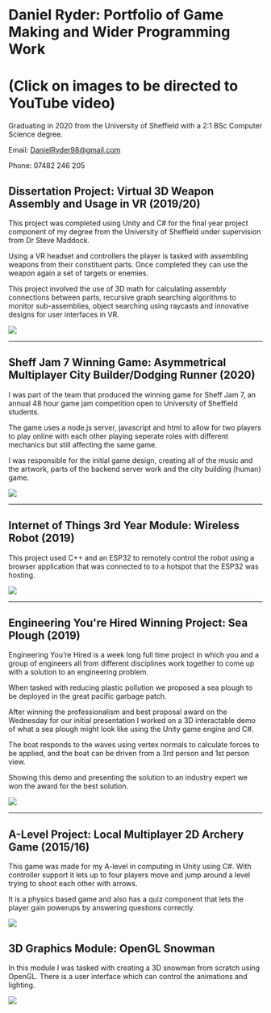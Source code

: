 # Daniel Ryder: Portfolio of Game Making and Wider Programming Work

# (Click on images to be directed to YouTube video)
Graduating in 2020 from the University of Sheffield with a 2:1 BSc Computer Science degree.

Email: <DanielRyder98@gmail.com>

Phone: 07482 246 205

## Dissertation Project: Virtual 3D Weapon Assembly and Usage in VR (2019/20)
This project was completed using Unity and C# for the final year project component of my degree from the University of Sheffield under supervision from Dr Steve Maddock.

Using a VR headset and controllers the player is tasked with assembling weapons from their constituent parts.  Once completed they can use the weapon again a set of targets or enemies.

This project involved the use of 3D math for calculating assembly connections between parts, recursive graph searching algorithms to monitor sub-assemblies, object searching using raycasts and innovative designs for user interfaces in VR.


[![](http://img.youtube.com/vi/PGRLSYZBJvg/0.jpg)](http://www.youtube.com/watch?v=PGRLSYZBJvg "Virtual 3D Weapon Assembly and Usage in VR")

-----

## Sheff Jam 7 Winning Game: Asymmetrical Multiplayer City Builder/Dodging Runner (2020)
I was part of the team that produced the winning game for Sheff Jam 7, an annual 48 hour game jam competition open to University of Sheffield students.

The game uses a node.js server, javascript and html to allow for two players to play online with each other playing seperate roles with different mechanics but still affecting the same game.

I was responsible for the initial game design, creating all of the music and the artwork, parts of the backend server work and the city building (human) game.


[![](http://img.youtube.com/vi/dilC6cnR7tY/0.jpg)](http://www.youtube.com/watch?v=dilC6cnR7tY "Sheff Jam 7 Winning Game: Asymetrical Multiplayer City Builder/Dodging Runner")

-----

## Internet of Things 3rd Year Module: Wireless Robot (2019)
This project used C++ and an ESP32 to remotely control the robot using a browser application that was connected to to a hotspot that the ESP32 was hosting.


[![](http://img.youtube.com/vi/W7kPh1Rfnyw/0.jpg)](http://www.youtube.com/watch?v=W7kPh1Rfnyw "Internet of Things: Wireless Robot")

-----

## Engineering You're Hired Winning Project: Sea Plough (2019)
Engineering You’re Hired is a week long full time project in which you and a group of engineers all from different disciplines work together to come up with a solution to an engineering problem.  

When tasked with reducing plastic pollution we proposed a sea plough to be deployed in the great pacific garbage patch.  

After winning the professionalism and best proposal award on the Wednesday for our initial presentation I worked on a 3D interactable demo of what a sea plough might look like using the Unity game engine and C#.

The boat responds to the waves using vertex normals to calculate forces to be applied, and the boat can be driven from a 3rd person and 1st person view.

Showing this demo and presenting the solution to an industry expert we won the award for the best solution.


[![](http://img.youtube.com/vi/OqhCJ8RmsYs/0.jpg)](http://www.youtube.com/watch?v=OqhCJ8RmsYs "Engineering You're Hired Winning Project: Sea Plough")

-----

## A-Level Project: Local Multiplayer 2D Archery Game (2015/16)
This game was made for my A-level in computing in Unity using C#.  With controller support it lets up to four players move and jump around a level trying to shoot each other with arrows.  

It is a physics based game and also has a quiz component that lets the player gain powerups by answering questions correctly.


[![](http://img.youtube.com/vi/K04qXVVfbco/0.jpg)](http://www.youtube.com/watch?v=K04qXVVfbco "A-Level Project: Local Multiplayer 2D Archery Game (2015/16)")


## 3D Graphics Module: OpenGL Snowman
In this module I was tasked with creating a 3D snowman from scratch using OpenGL.  There is a user interface which can control the animations and lighting.

[![](http://img.youtube.com/vi/hGGwrYHT39k/0.jpg)](http://www.youtube.com/watch?v=hGGwrYHT39k "3D Graphics Module: OpenGL Snowman")
